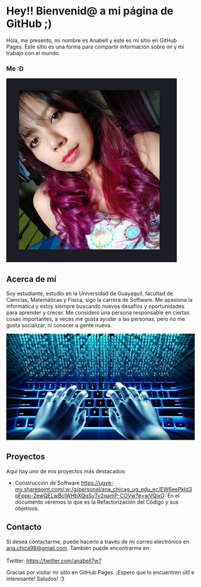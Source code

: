 # Hey!! Bienvenid@ a mi página de GitHub ;)

Hola, me presento, mi nombre es Anabell y este es mi sitio en GitHub Pages. Este sitio es una forma para compartir información sobre mí y mi trabajo con el mundo.

###  Me :D
![ ana ](ana.png)


## Acerca de mí



Soy estudiante, estudio en la Universidad de Guayaquil, facultad de Ciencias, Matemáticas y Física, sigo la carrera de Software. Me apasiona la informática y estoy siempre buscando nuevos desafíos y oportunidades para aprender y crecer. Me considero una persona responsable en ciertas cosas importantes, a veces me gusta ayudar a las personas, pero no me gusta socializar, ni conocer a gente nueva.

![ software ](software.jpg)

## Proyectos



Aquí hay uno de mis proyectos más destacados:



- Construcción de Software https://ugye-my.sharepoint.com/:w:/g/personal/ana_chicag_ug_edu_ec/EW6eePkId3pFppp-2ewQELwBclWHbXQqSyTv2qamP-COVw?e=wVQixG: En el documento veremos lo que es la Refactorización del Código y sus objetivos.




## Contacto



Si desea contactarme, puede hacerlo a través de mi correo electrónico en ana.chica98@gmail.com. 
También puede encontrarme en: 
<br>
<br>
Twitter: https://twitter.com/anabell7w7



Gracias por visitar mi sitio en GitHub Pages. ¡Espero que lo encuentren útil e interesante! Saludos! :3

